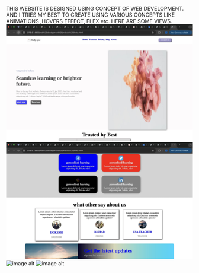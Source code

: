 THIS WEBSITE IS DESIGNED USING CONCEPT OF WEB DEVELOPMENT. AND I TRIES MY BEST TO CREATE USING VARIOUS CONCEPTS LIKE ANIMATIONS ,HOVERS EFFECT, FLEX etc. 
HERE ARE SOME VIEWS.
![image alt](https://github.com/itsmelokesh10/website-clone-/blob/main/1.jpg?raw=true)
![image alt](https://github.com/itsmelokesh10/website-clone-/blob/main/2.jpg?raw=true)
![image alt]([https://github.com/itsmelokesh10/website-clone-/blob/main/1.jpg?raw=true](https://github.com/itsmelokesh10/website-clone-/blob/main/3.jpg?raw=true))
![image alt]([https://github.com/itsmelokesh10/website-clone-/blob/main/1.jpg?raw=true](https://github.com/itsmelokesh10/website-clone-/blob/main/4.jpg?raw=true))
